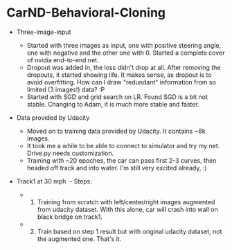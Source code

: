 # CarND-Behavioral-Cloning
* Three-image-input
  - Started with three images as input, one with positive steering angle, one with negative and the other one with 0. Started a complete cover of nvidia end-to-end net. 
  - Dropout was added in, the loss didn't drop at all. After removing the dropouts, it started showing life. It makes sense, as dropout is to avoid overfitting. How can I draw "redundant" information from so limited (3 images!) data? :P
  - Started with SGD and grid search on LR. Found SGD is a bit not stable. Changing to Adam, it is much more stable and faster. 
  
* Data provided by Udacity
  - Moved on to training data provided by Udacity. It contains ~8k images.
  - It took me a while to be able to connect to simulator and try my net. Drive.py needs customization. 
  - Training with ~20 epoches, the car can pass first 2-3 curves, then headed off track and into water. I'm still very excited already, :)

* Track1 at 30 mph
  - Steps: 
  - 1. Training from scratch with left/center/right images augmented from udacity dataset. With this alone, car will crash into wall on black bridge on track1.  
  - 2. Train based on step 1 result but with original udacity dataset, not the augmented one. That's it.
